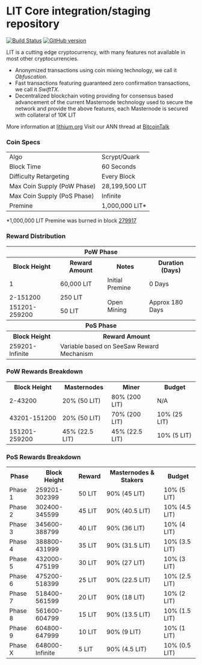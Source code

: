 LIT Core integration/staging repository
=====================================

[![Build Status](https://travis-ci.org/LIT-Project/LIT.svg?branch=master)](https://travis-ci.org/LIT-Project/LIT) [![GitHub version](https://badge.fury.io/gh/LIT-Project%2FLIT.svg)](https://badge.fury.io/gh/LIT-Project%2FLIT)

LIT is a cutting edge cryptocurrency, with many features not available in most other cryptocurrencies.
- Anonymized transactions using coin mixing technology, we call it _Obfuscation_.
- Fast transactions featuring guaranteed zero confirmation transactions, we call it _SwiftTX_.
- Decentralized blockchain voting providing for consensus based advancement of the current Masternode
  technology used to secure the network and provide the above features, each Masternode is secured
  with collateral of 10K LIT

More information at [lithium.org](http://www.lithiumcoin.io) Visit our ANN thread at [BitcoinTalk](#)

### Coin Specs
<table>
<tr><td>Algo</td><td>Scrypt/Quark</td></tr>
<tr><td>Block Time</td><td>60 Seconds</td></tr>
<tr><td>Difficulty Retargeting</td><td>Every Block</td></tr>
<tr><td>Max Coin Supply (PoW Phase)</td><td>28,199,500 LIT</td></tr>
<tr><td>Max Coin Supply (PoS Phase)</td><td>Infinite</td></tr>
<tr><td>Premine</td><td>1,000,000 LIT*</td></tr>
</table>

*1,000,000 LIT Premine was burned in block [279917](http://www.presstab.pw/phpexplorer/LIT/block.php?blockhash=206d9cfe859798a0b0898ab00d7300be94de0f5469bb446cecb41c3e173a57e0)

### Reward Distribution

<table>
<th colspan=4>PoW Phase</th>
<tr><th>Block Height</th><th>Reward Amount</th><th>Notes</th><th>Duration (Days)</th></tr>
<tr><td>1</td><td>60,000 LIT</td><td>Initial Premine</td><td>0 Days</td></tr>
<tr><td>2-151200</td><td>250 LIT</td><td rowspan=2>Open Mining</td><td rowspan=2> Approx 180 Days</td></tr>
<tr><td>151201-259200</td><td>50 LIT</td></tr>
<tr><th colspan=4>PoS Phase</th></tr>
<tr><th>Block Height</th><th colspan=3>Reward Amount</th></tr>
<tr><td>259201-Infinite</td><td colspan=3>Variable based on SeeSaw Reward Mechanism</td></tr>
</table>

### PoW Rewards Breakdown

<table>
<th>Block Height</th><th>Masternodes</th><th>Miner</th><th>Budget</th>
<tr><td>2-43200</td><td>20% (50 LIT)</td><td>80% (200 LIT)</td><td>N/A</td></tr>
<tr><td>43201-151200</td><td>20% (50 LIT)</td><td>70% (200 LIT)</td><td>10% (25 LIT)</td></tr>
<tr><td>151201-259200</td><td>45% (22.5 LIT)</td><td>45% (22.5 LIT)</td><td>10% (5 LIT)</td></tr>
</table>

### PoS Rewards Breakdown

<table>
<th>Phase</th><th>Block Height</th><th>Reward</th><th>Masternodes & Stakers</th><th>Budget</th>
<tr><td>Phase 1</td><td>259201-302399</td><td>50 LIT</td><td>90% (45 LIT)</td><td>10% (5 LIT)</td></tr>
<tr><td>Phase 2</td><td>302400-345599</td><td>45 LIT</td><td>90% (40.5 LIT)</td><td>10% (4.5 LIT)</td></tr>
<tr><td>Phase 3</td><td>345600-388799</td><td>40 LIT</td><td>90% (36 LIT)</td><td>10% (4 LIT)</td></tr>
<tr><td>Phase 4</td><td>388800-431999</td><td>35 LIT</td><td>90% (31.5 LIT)</td><td>10% (3.5 LIT)</td></tr>
<tr><td>Phase 5</td><td>432000-475199</td><td>30 LIT</td><td>90% (27 LIT)</td><td>10% (3 LIT)</td></tr>
<tr><td>Phase 6</td><td>475200-518399</td><td>25 LIT</td><td>90% (22.5 LIT)</td><td>10% (2.5 LIT)</td></tr>
<tr><td>Phase 7</td><td>518400-561599</td><td>20 LIT</td><td>90% (18 LIT)</td><td>10% (2 LIT)</td></tr>
<tr><td>Phase 8</td><td>561600-604799</td><td>15 LIT</td><td>90% (13.5 LIT)</td><td>10% (1.5 LIT)</td></tr>
<tr><td>Phase 9</td><td>604800-647999</td><td>10 LIT</td><td>90% (9 LIT)</td><td>10% (1 LIT)</td></tr>
<tr><td>Phase X</td><td>648000-Infinite</td><td>5 LIT</td><td>90% (4.5 LIT)</td><td>10% (0.5 LIT)</td></tr>
</table>
